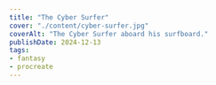 ```yaml
---
title: "The Cyber Surfer"
cover: "./content/cyber-surfer.jpg"
coverAlt: "The Cyber Surfer aboard his surfboard."
publishDate: 2024-12-13
tags:
- fantasy
- procreate
---
```

